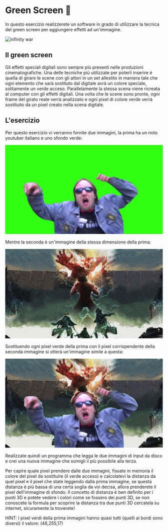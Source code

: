 # Green Screen :kick_scooter:

In questo esercizio realizzerete un software in grado di utilizzare la tecnica del green screen per aggiungere effetti ad un'immagine.


![infinity war](https://australianimage.com.au/wp-content/uploads/2019/06/green-screen-1.jpg)


## Il green screen

Gli effetti speciali digitali sono sempre più presenti nelle produzioni cinematografiche. Una delle tecniche più utilizzate per poterli inserire è quella di girare le scene con gli attori in un set allestito in maniera tale che ogni elemento che sarà sostituto dal digitale avrà un colore speciale, solitamente un verde acceso. Parallelamente la stessa scena viene ricreata al computer con gli effetti digitali. Una volta che le scene sono pronte, ogni frame del girato reale verrà analizzato e ogni pixel di colore verde verrà sostituito da un pixel creato nella scena digitale.


## L'esercizio

Per questo esercizio vi verranno fornite due immagini, la prima ha un noto youtuber italiano e uno sfondo verde:

![zeb89](./zeb89.jpg)

Mentre la seconda è un'immagine della stessa dimensione della prima:

![aot](./aot.jpg)

Sostituendo ogni pixel verde della prima con il pixel corrispendente della seconda immagine si otterà un'immagine simile a questa:

![output](./outputImage.jpg)

Realizzate quindi un programma che legga le due immagini di input da disco e crei una nuova immagine che somigli il più possibile alla terza.

Per capire quale pixel prendere dalle due immagini, fissate in memoria il colore del pixel da sostituire (il verde acceso) e calcolatevi la distanza da quel pixel e il pixel che state leggendo dalla prima immagine, se questa distanza è più bassa di una certa soglia da voi decisa, allora prenderete il pixel dell'immagine di sfondo. Il concetto di distanza è ben definito per i punti 3D e potete vedere i colori come se fossero dei punti 3D, se non conoscete la formula per scoprire la distanza tra due punti 3D cercatela su internet, sicuramente la troverete!

HINT: I pixel verdi della prima immagini hanno quasi tutti (quelli ai bordi sono diversi) il valore: (48,255,17)